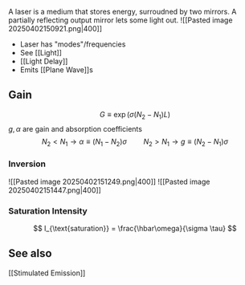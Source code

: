 A laser is a medium that stores energy, surroudned by two mirrors. A partially reflecting output mirror lets some light out.
![[Pasted image 20250402150921.png|400]]

* Laser has "modes"/frequencies
* See [[Light]]
* [[Light Delay]]
* Emits [[Plane Wave]]s

## Gain
$$
G \equiv \exp(\sigma(N_{2} - N_{1}) L )
$$
$g, \alpha$ are gain and absorption coefficients
$$
N_{2} < N_{1} \rightarrow \alpha \equiv (N_{1}-N_{2}) \sigma
\quad\quad
N_{2} > N_{1} \rightarrow g \equiv (N_{2}-N_{1}) \sigma
$$
### Inversion
![[Pasted image 20250402151249.png|400]]
![[Pasted image 20250402151447.png|400]]
### Saturation Intensity
$$
I_{\text{saturation}} = \frac{\hbar\omega}{\sigma \tau}
$$
## See also
[[Stimulated Emission]]